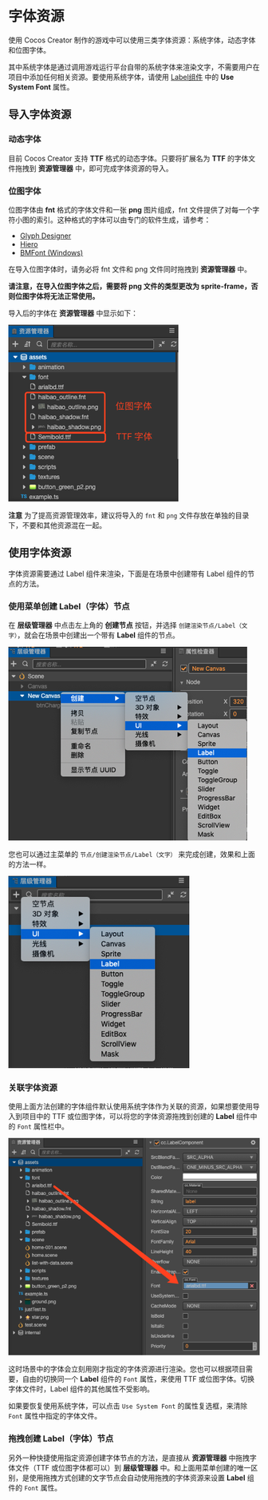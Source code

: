 # 字体资源

使用 Cocos Creator 制作的游戏中可以使用三类字体资源：系统字体，动态字体和位图字体。

其中系统字体是通过调用游戏运行平台自带的系统字体来渲染文字，不需要用户在项目中添加任何相关资源。要使用系统字体，请使用 [Label组件](../ui-system/components/label.md) 中的 **Use System Font** 属性。

## 导入字体资源

### 动态字体

目前 Cocos Creator 支持 **TTF** 格式的动态字体。只要将扩展名为 **TTF** 的字体文件拖拽到 **资源管理器** 中，即可完成字体资源的导入。

### 位图字体

位图字体由 **fnt** 格式的字体文件和一张 **png** 图片组成，fnt 文件提供了对每一个字符小图的索引。这种格式的字体可以由专门的软件生成，请参考：

- [Glyph Designer](https://71squared.com/glyphdesigner)
- [Hiero](https://github.com/libgdx/libgdx/wiki/Hiero)
- [BMFont (Windows)](http://www.angelcode.com/products/bmfont/)

在导入位图字体时，请务必将 fnt 文件和 png 文件同时拖拽到 **资源管理器** 中。

**请注意，在导入位图字体之后，需要将 png 文件的类型更改为 sprite-frame，否则位图字体将无法正常使用。**

导入后的字体在 **资源管理器** 中显示如下：

![imported font asset](font/imported.png)

**注意** 为了提高资源管理效率，建议将导入的 `fnt` 和 `png` 文件存放在单独的目录下，不要和其他资源混在一起。

## 使用字体资源

字体资源需要通过 Label 组件来渲染，下面是在场景中创建带有 Label 组件的节点的方法。

### 使用菜单创建 Label（字体）节点

在 **层级管理器** 中点击左上角的 **创建节点** 按钮，并选择 `创建渲染节点/Label（文字）`，就会在场景中创建出一个带有 **Label** 组件的节点。

![from hierarchy](font/create_label.png)

您也可以通过主菜单的 `节点/创建渲染节点/Label（文字）` 来完成创建，效果和上面的方法一样。

![from main menu](font/create_label_main_menu.png)

### 关联字体资源

使用上面方法创建的字体组件默认使用系统字体作为关联的资源，如果想要使用导入到项目中的 TTF 或位图字体，可以将您的字体资源拖拽到创建的 **Label** 组件中的 `Font` 属性栏中。

![assign font file](font/assign_font_file.png)

这时场景中的字体会立刻用刚才指定的字体资源进行渲染。您也可以根据项目需要，自由的切换同一个 **Label** 组件的 `Font` 属性，来使用 TTF 或位图字体。切换字体文件时，Label 组件的其他属性不受影响。

如果要恢复使用系统字体，可以点击 `Use System Font` 的属性复选框，来清除 `Font` 属性中指定的字体文件。

### 拖拽创建 Label（字体）节点

另外一种快捷使用指定资源创建字体节点的方法，是直接从 **资源管理器** 中拖拽字体文件（TTF 或位图字体都可以）到 **层级管理器** 中。和上面用菜单创建的唯一区别，是使用拖拽方式创建的文字节点会自动使用拖拽的字体资源来设置 **Label** 组件的 `Font` 属性。

<!-- ## 位图字体合并渲染

如果位图字体使用的贴图和其他 Sprite 使用的贴图是同一张，而且位图字体和 Sprite 之间没有插入使用其他贴图的渲染对象时，位图字体就可以和 Sprite 合并渲染批次。在放置位图字体资源时，请把 `.fnt` 文件、`.png` 文件和 Sprite 所使用的贴图文件放在一个文件夹下，然后参考 [自动图集工作流程](auto-atlas.md) 将位图字体的贴图和 Sprite 使用的贴图打包成一个图集，即可在原生和 WebGL 渲染环境下自动享受位图字体合并渲染的性能提升。 -->

<!-- 详情请参考 [BMFont 与 UI 合图自动批处理](../advanced-topics/ui-auto-batch.md)。 -->
